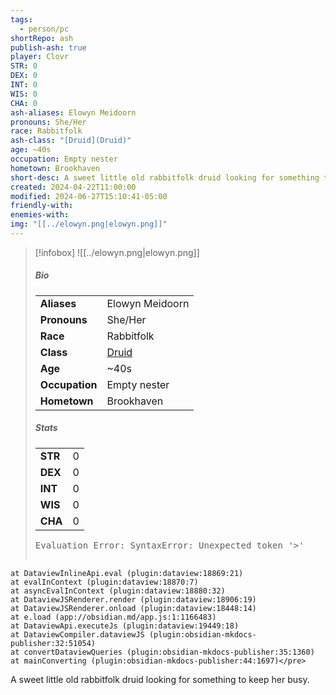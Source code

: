 ```yaml
---
tags:
  - person/pc
shortRepo: ash
publish-ash: true
player: Clovr
STR: 0
DEX: 0
INT: 0
WIS: 0
CHA: 0
ash-aliases: Elowyn Meidoorn
pronouns: She/Her
race: Rabbitfolk
ash-class: "[Druid](Druid)"
age: ~40s
occupation: Empty nester
hometown: Brookhaven
short-desc: A sweet little old rabbitfolk druid looking for something to keep her busy.
created: 2024-04-22T11:00:00
modified: 2024-06-27T15:10:41-05:00
friendly-with: 
enemies-with: 
img: "[[../elowyn.png|elowyn.png]]"
---
```


> [!infobox]
> ![[../elowyn.png|elowyn.png]]
> ##### Bio
> |                |                  |
> | -------------- | ---------------- |
> |**Aliases**     | Elowyn Meidoorn                |
> |**Pronouns**    | She/Her           |
> |**Race**        | Rabbitfolk            |
> |**Class**         | [Druid](Druid)            |
> |**Age**         | ~40s            |
> |**Occupation**  | Empty nester        |
> |**Hometown**|Brookhaven|
> 
> ##### Stats
> |      |      |
> | ---- | ---- |
> | **STR**  | 0     |
> | **DEX**  | 0     |
> | **INT**  | 0     |
> | **WIS**  | 0     |
> | **CHA**  | 0     |
>
> <pre class="dataview dataview-error">Evaluation Error: SyntaxError: Unexpected token '&gt;'
    at DataviewInlineApi.eval (plugin:dataview:18869:21)
    at evalInContext (plugin:dataview:18870:7)
    at asyncEvalInContext (plugin:dataview:18880:32)
    at DataviewJSRenderer.render (plugin:dataview:18906:19)
    at DataviewJSRenderer.onload (plugin:dataview:18448:14)
    at e.load (app://obsidian.md/app.js:1:1166483)
    at DataviewApi.executeJs (plugin:dataview:19449:18)
    at DataviewCompiler.dataviewJS (plugin:obsidian-mkdocs-publisher:32:51054)
    at convertDataviewQueries (plugin:obsidian-mkdocs-publisher:35:1360)
    at mainConverting (plugin:obsidian-mkdocs-publisher:44:1697)</pre>


A sweet little old rabbitfolk druid looking for something to keep her busy.

